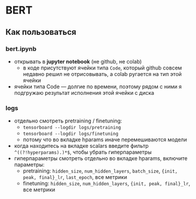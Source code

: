 # BERT

## Как пользоваться

### bert.ipynb

- открывать в **jupyter notebook** (не github, не colab)
    - в коде присутствуют ячейки типа `Code`, который github совсем недавно решил не отрисовывать, а colab ругается на тип этой ячейки
- ячейки типа Code — долгие по времени, поэтому рядом с ними я подгружаю результат исполнения этой ячейки с диска

### logs

- отдельно смотреть pretraining / finetuning: 
    - `tensorboard --logdir logs/pretraining`
    - `tensorboard --logdir logs/finetuning`
    - потому что во вкладке hparams иначе перемешиваются модели
- когда находитесь на вкладке scalars введите фильтр `^((?!hyperparams).)*$`, чтобы убрать гиперпараметры
- гиперпараметры смотреть отдельно во вкладке hparams, включите параметры:
    - pretraining: `hidden_size`, `num_hidden_layers`, `batch_size`, `{init, peak, final}_lr`, `last_epoch`, все метрики
    - finetuning: `hidden_size`, `num_hidden_layers`, `{init, peak, final}_lr`, все метрики
